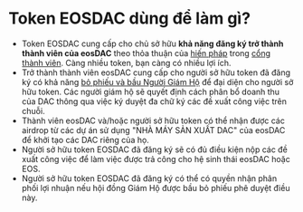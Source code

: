 **Token EOSDAC dùng** để làm gì?
===

* Token EOSDAC cung cấp cho chủ sở hữu **khả năng đăng ký trở thành thành viên của eosDAC** theo thỏa thuận của [hiến pháp](https://members.eosdac.io/constitution) trong [cổng thành viên](https://members.eosdac.io). Càng nhiều token, bạn càng có nhiều lợi ích.
* Trở thành thành viên eosDAC cung cấp cho người sở hữu token đã đăng ký có khả năng [bỏ phiếu và bầu Người Giám Hộ](https://members.eosdac.io/votecustodians) để đại diện cho người sở hữu token. Các người giám hộ sẽ quyết định cách phân bổ doanh thu của DAC thông qua việc ký duyệt đa chữ ký các đề xuất công việc trên chuỗi.
* Thành viên eosDAC và/hoặc người sở hữu token có thể nhận được các airdrop từ các dự án sử dụng "NHÀ MÁY SẢN XUẤT DAC" của eosDAC để khởi tạo các DAC riêng của họ.
* Người sở hữu token EOSDAC đã đăng ký sẽ có đủ điều kiện nộp các đề xuất công việc để làm việc được trả công cho hệ sinh thái eosDAC hoặc EOS.
* Người sở hữu token EOSDAC đã đăng ký có thể có quyền nhận phân phối lợi nhuận nếu hội đồng Giám Hộ được bầu bỏ phiếu phê duyệt điều này.
